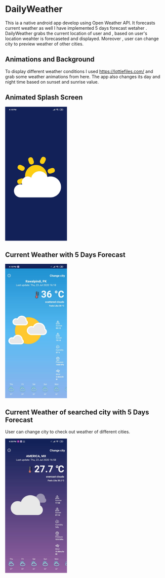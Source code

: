 # DailyWeather
This ia a native android app develop using Open Weather API. It forecasts current weather as well I have implemented 5 days forecast wetaher .
DailyWeather grabs the current location of user and , based on user's location weahter is forecaseted and displayed.
Moreover , user can change city to preview weather of other cities.

## Animations and Background
To display different weather conditions I used https://lottiefiles.com/ and grab some weather animations from here.
The app also changes its day and night time based on sunset and sunrise value.
## Animated Splash Screen

<img src="images/splashScreen.jpeg" alt="Splash" width="200"/>

## Current Weather with 5 Days Forecast

<img src="images/screenShot1.jpeg" alt="CurrentWeather" width="200"/>

## Current Weather of searched city with 5 Days Forecast
User can change city to check out weather of different cities.

<img src="images/screenshot2.jpeg" alt="CityWeather" width="200"/>


